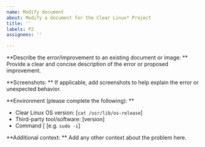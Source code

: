 ```yaml
---
name: Modify document
about: Modify a document for the Clear Linux* Project
title: ''
labels: P2
assignees: ''

---
```


**Describe the error/improvement to an existing document or image: **
Provide a clear and concise description of the error or proposed improvement.

**Screenshots: **
If applicable, add screenshots to help explain the error or unexpected behavior.

**Environment (please complete the following): **
 - Clear Linux OS version: [`cat /usr/lib/os-release`]
 - Third-party tool/software: [version]
 - Command [ [e.g. `sudo -i`]

**Additional context: **
Add any other context about the problem here.
